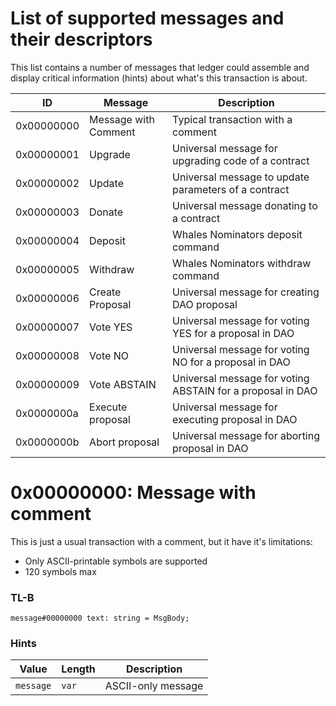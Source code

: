 # List of supported messages and their descriptors

This list contains a number of messages that ledger could assemble and display critical information (hints) about what's this transaction is about.

| ID | Message | Description |
| --- | --- | --- |
| 0x00000000 | Message with Comment| Typical transaction with a comment|
| 0x00000001 | Upgrade | Universal message for upgrading code of a contract |
| 0x00000002 | Update | Universal message to update parameters of a contract |
| 0x00000003 | Donate | Universal message donating to a contract |
| 0x00000004 | Deposit | Whales Nominators deposit command |
| 0x00000005 | Withdraw | Whales Nominators withdraw command |
| 0x00000006 | Create Proposal | Universal message for creating DAO proposal |
| 0x00000007 | Vote YES | Universal message for voting YES for a proposal in DAO |
| 0x00000008 | Vote NO | Universal message for voting NO for a proposal in DAO |
| 0x00000009 | Vote ABSTAIN | Universal message for voting ABSTAIN for a proposal in DAO |
| 0x0000000a | Execute proposal | Universal message for executing proposal in DAO |
| 0x0000000b | Abort proposal | Universal message for aborting proposal in DAO |

# 0x00000000: Message with comment

This is just a usual transaction with a comment, but it have it's limitations:
* Only ASCII-printable symbols are supported
* 120 symbols max

### TL-B
```
message#00000000 text: string = MsgBody;
```

### Hints
| Value | Length | Description |
| --- | --- | --- |
| `message` | `var` | ASCII-only message |

